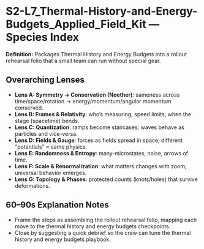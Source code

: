 # S2-L7_Thermal-History-and-Energy-Budgets_Applied_Field_Kit — Species Index
**Definition:** Packages Thermal History and Energy Budgets into a rollout rehearsal folio that a small team can run without special gear.
## Overarching Lenses

- **Lens A: Symmetry -> Conservation (Noether)**: sameness across time/space/rotation → energy/momentum/angular momentum conserved.
- **Lens B: Frames & Relativity**: who’s measuring; speed limits; when the stage (spacetime) bends.
- **Lens C: Quantization**: ramps become staircases; waves behave as particles and vice-versa.
- **Lens D: Fields & Gauge**: forces as fields spread in space; different “potentials” = same physics.
- **Lens E: Randomness & Entropy**: many-microstates, noise, arrows of time.
- **Lens F: Scale & Renormalization**: what matters changes with zoom; universal behavior emerges.
- **Lens G: Topology & Phases**: protected counts (knots/holes) that survive deformations.

## 60–90s Explanation Notes
- Frame the steps as assembling the rollout rehearsal folio, mapping each move to the thermal history and energy budgets checkpoints.
- Close by suggesting a quick debrief so the crew can tune the thermal history and energy budgets playbook.

